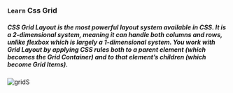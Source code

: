 ### `Learn` Css Grid

##### CSS Grid Layout is the most powerful layout system available in CSS. It is a 2-dimensional system, meaning it can handle both columns and rows, unlike flexbox which is largely a 1-dimensional system. You work with Grid Layout by applying CSS rules both to a parent element (which becomes the Grid Container) and to that element’s children (which become Grid Items).

![gridS](https://user-images.githubusercontent.com/49618856/92750010-f3393000-f386-11ea-9000-1377d6a67aef.gif)
